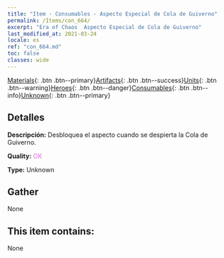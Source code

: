 ```yaml
---
title: "Item - Consumables - Aspecto Especial de Cola de Guiverno"
permalink: /Items/con_664/
excerpt: "Era of Chaos  Aspecto Especial de Cola de Guiverno"
last_modified_at: 2021-03-24
locale: es
ref: "con_664.md"
toc: false
classes: wide
---
```

 [Materials](/es/Items/){: .btn .btn--primary}[Artifacts](/es/Items/Artifacts/){: .btn .btn--success}[Units](/es/Items/Units/){: .btn .btn--warning}[Heroes](/es/Items/Heroes/){: .btn .btn--danger}[Consumables](/es/Items/Consumables/){: .btn .btn--info}[Unknown](/es/Items/Unknown/){: .btn .btn--primary}

## Detalles
 **Descripción:** Desbloquea el aspecto cuando se despierta la Cola de Guiverno.

 **Quality:** <span style="color: #DA70D6">OK</span>

 **Type:** Unknown

## Gather

  None

## This item contains:

  None


